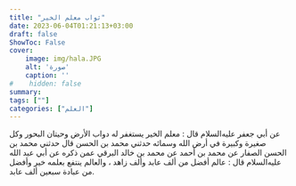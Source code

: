 ```yaml
---
title: "ثواب معلم الخير"
date: 2023-06-04T01:21:13+03:00
draft: false
ShowToc: False
cover:
    image: img/hala.JPG
    alt: 'صورة'
    caption: ''
#    hidden: false
summary: 
tags: [""]
categories: ["العلم"]
---
```

عن أبي جعفر عليه‌السلام قال : معلم الخير يستغفر
له دواب الأرض وحيتان البحور وكل صغيرة وكبيرة في أرض الله وسمائه
حدثني محمد بن الحسن قال حدثني محمد بن الحسن الصفار عن محمد بن أحمد
عن محمد بن خالد البرقي عمن ذكره عن أبي عبد الله عليه‌السلام قال :
عالم أفضل من ألف عابد وألف زاهد ، والعالم ينتفع بعلمه خير وأفضل
من عبادة سبعين ألف عابد.

